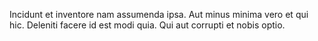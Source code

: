 Incidunt et inventore nam assumenda ipsa. Aut minus minima vero et qui hic. Deleniti facere id est modi quia. Qui aut corrupti et nobis optio.